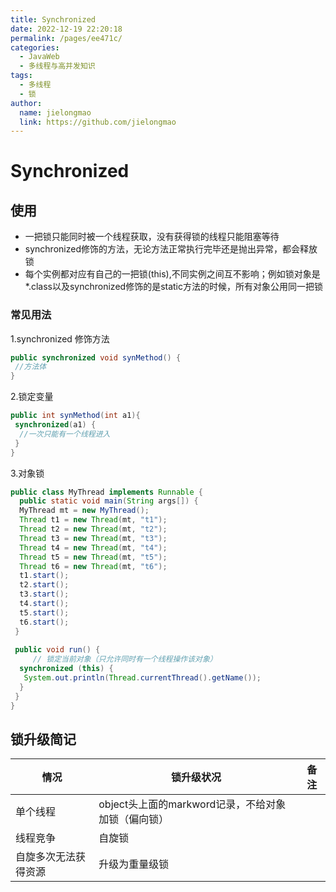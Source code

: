 ```yaml
---
title: Synchronized
date: 2022-12-19 22:20:18
permalink: /pages/ee471c/
categories:
  - JavaWeb
  - 多线程与高并发知识
tags:
  - 多线程
  - 锁
author: 
  name: jielongmao
  link: https://github.com/jielongmao
---
```

# Synchronized

## 使用

- 一把锁只能同时被一个线程获取，没有获得锁的线程只能阻塞等待
- synchronized修饰的方法，无论方法正常执行完毕还是抛出异常，都会释放锁
- 每个实例都对应有自己的一把锁(this),不同实例之间互不影响；例如锁对象是*.class以及synchronized修饰的是static方法的时候，所有对象公用同一把锁

### 常见用法

1.synchronized 修饰方法

```java
public synchronized void synMethod() {
 //方法体
}
```

2.锁定变量

```java
public int synMethod(int a1){
 synchronized(a1) {
  //一次只能有一个线程进入
 }
}
```

3.对象锁

```java
public class MyThread implements Runnable {
  public static void main(String args[]) {
  MyThread mt = new MyThread();
  Thread t1 = new Thread(mt, "t1");
  Thread t2 = new Thread(mt, "t2");
  Thread t3 = new Thread(mt, "t3");
  Thread t4 = new Thread(mt, "t4");
  Thread t5 = new Thread(mt, "t5");
  Thread t6 = new Thread(mt, "t6");
  t1.start();
  t2.start();
  t3.start();
  t4.start();
  t5.start();
  t6.start();
 }
    
 public void run() {
     // 锁定当前对象（只允许同时有一个线程操作该对象）
  synchronized (this) {
   System.out.println(Thread.currentThread().getName());
  }
 }
}
```

## 锁升级简记

| 情况                 | 锁升级状况                                         | 备注 |
| -------------------- | -------------------------------------------------- | ---- |
| 单个线程             | object头上面的markword记录，不给对象加锁（偏向锁） |      |
| 线程竞争             | 自旋锁                                             |      |
| 自旋多次无法获得资源 | 升级为重量级锁                                     |      |


